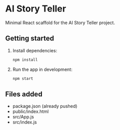 # AI Story Teller

Minimal React scaffold for the AI Story Teller project.

## Getting started

1. Install dependencies:
   ```bash
   npm install
   ```
2. Run the app in development:
   ```bash
   npm start
   ```

## Files added
- package.json (already pushed)
- public/index.html
- src/App.js
- src/index.js